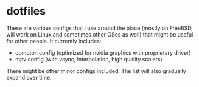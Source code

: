 # dotfiles

These are various configs that I use around the place (mostly on FreeBSD, will work on Linux and sometimes other OSes as well) that might be useful for other people. It currently includes:

- compton config (optimized for nvidia graphics with proprietary driver)
- mpv config (with vsync, interpolation, high quality scalers)

There might be other minor configs included. The list will also gradually expand over time.
